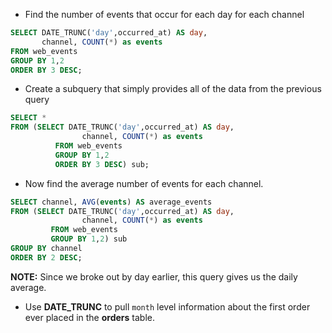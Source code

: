 - Find the number of events that occur for each day for each channel
```sql
SELECT DATE_TRUNC('day',occurred_at) AS day,
       channel, COUNT(*) as events
FROM web_events
GROUP BY 1,2
ORDER BY 3 DESC;
```
- Create a subquery that simply provides all of the data from the previous query
```sql
SELECT *
FROM (SELECT DATE_TRUNC('day',occurred_at) AS day,
                channel, COUNT(*) as events
          FROM web_events 
          GROUP BY 1,2
          ORDER BY 3 DESC) sub;
```
- Now find the average number of events for each channel.
```sql
SELECT channel, AVG(events) AS average_events
FROM (SELECT DATE_TRUNC('day',occurred_at) AS day,
                channel, COUNT(*) as events
         FROM web_events 
         GROUP BY 1,2) sub
GROUP BY channel
ORDER BY 2 DESC;
```
**NOTE:** Since we broke out by day earlier, this query gives us the daily average.
- Use **DATE_TRUNC** to pull `month` level information about the first order ever placed in the **orders** table.
